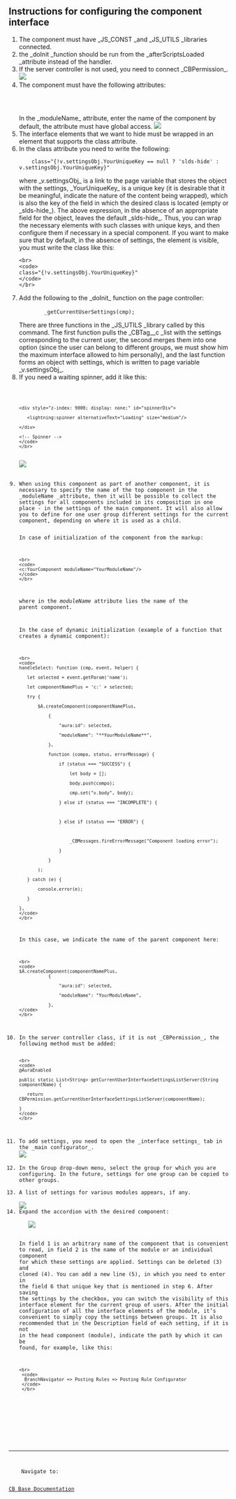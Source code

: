 <html>
<body>

<h2>Instructions for configuring the component interface</h2>
<ol>
    <li>The component must have _JS_CONST _and _JS_UTILS _libraries connected. </li>
<li>the _doInit _function should be run from the _afterScriptsLoaded _attribute instead of the handler.</li>
<li>If the server controller is not used, you need to connect _CBPermission_.
<img src="images/comp_libs_&_attr.png" class="inline"/>
</li>
<li>The component must have the following attributes:
    <br>
    <code>
    <aura:attribute name="settingsObj" type="Object"/>
    <aura:attribute name="moduleName" type="String" access="global" default="yourComponentName"/>
    </code>
    </br>
   In the _moduleName_ attribute, enter the name of the component by default, the attribute must have global access.
   
   <img src="images/comp_moduleName.png" class="inline"/>
   
</li>
<li>The interface elements that we want to hide must be wrapped in an element that supports the class attribute.</li>
<li>In the class attribute you need to write the following:
    <br>
    <code>    
    class="{!v.settingsObj.YourUniqueKey == null ? 'slds-hide' : v.settingsObj.YourUniqueKey}"
    </code>
    </br> 
   where _v.settingsObj_ is a link to the page variable that stores the object with the settings, _YourUniqueKey_ is a unique key (it is desirable that it be meaningful, indicate the nature of the content being wrapped), which is also the key of the field in which the desired class is located (empty or _slds-hide_). The above expression, in the absence of an appropriate field for the object, leaves the default _slds-hide_. Thus, you can wrap the necessary elements with such classes with unique keys, and then configure them if necessary in a special component. If you want to make sure that by default, in the absence of settings, the element is visible, you must write the class like this:
   
    <br>
    <code> 
    class="{!v.settingsObj.YourUniqueKey}"
    </code>
    </br>
</li>
<li>Add the following to the _doInit_ function on the page controller:
    <br>
     <code> 
        _getCurrentUserSettings(cmp);
     </code>
    </br>
   There are three functions in the _JS_UTILS _library called by this command.
   The first function pulls the _CBTag__c _list with the settings corresponding to the current user, the second merges them into one option (since the user can belong to different groups, we must show him the maximum interface allowed to him personally), and the last function forms an object with settings, which is written to page variable _v.settingsObj_.
    
</li>
<li>If you need a waiting spinner, add it like this:
    <br>
    <code> 
    <!-- Spinner -->
    
    <div style="z-index: 9000; display: none;" id="spinnerDiv">
    
       <lightning:spinner alternativeText="Loading" size="medium"/>
    
    </div>
    
    <!-- Spinner -->
    </code>  
    </br>
<img src="images/comp_spinner.png" class="inline"/>
 
</li>
<li>When using this component as part of another component, it is necessary to specify the name of the top component in the _moduleName _attribute, then it will be possible to collect the settings for all components included in its composition in one place - in the settings of the main component. It will also allow you to define for one user group different settings for the current component, depending on where it is used as a child.
    
   In case of initialization of the component from the markup:
   
    <br>
    <code>
    <c:YourComponent moduleName="YourModuleName"/>
    </code>
    </br>
   where in the _moduleName_ attribute lies the name of the parent component.
    
   In the case of dynamic initialization (example of a function that creates a dynamic component):
    
    <br>
    <code>
    handleSelect: function (cmp, event, helper) {
    
       let selected = event.getParam('name');
    
       let componentNamePlus = 'c:' + selected;
    
       try {
    
           $A.createComponent(componentNamePlus,
    
               {
    
                   "aura:id": selected,
    
                   "moduleName": "**YourModuleName**",
    
               },
    
               function (compo, status, errorMessage) {
    
                   if (status === "SUCCESS") {
    
                       let body = [];
    
                       body.push(compo);
    
                       cmp.set("v.body", body);
    
                   } else if (status === "INCOMPLETE") {
    

    
                   } else if (status === "ERROR") {
    

   
                       _CBMessages.fireErrorMessage("Component loading error");
    
                   }
    
               }
    
           );
    
       } catch (e) {
    
           console.error(e);
    
       }
    
    },
    </code>
    </br>
   In this case, we indicate the name of the parent component here:
    
    <br>
    <code>
    $A.createComponent(componentNamePlus,
               {
    
                   "aura:id": selected,
    
                   "moduleName": "YourModuleName",
    
               },
    </code>
    </br>
    
</li>
<li>In the server controller class, if it is not _CBPermission_, the following method must be added:
    
    <br>
    <code>
    @AuraEnabled
    
    public static List<String> getCurrentUserInterfaceSettingsListServer(String componentName) {
    
       return CBPermission.getCurrentUserInterfaceSettingsListServer(componentName);
    
    }
    </code>
    </br>
</li>
<li>To add settings, you need to open the _interface settings_ tab in the _main configurator_.
<img src="images/intarface_settings_accordions.png" class="inline"/>
</li>
<li>In the Group drop-down menu, select the group for which you are configuring. In the future, settings for one group can be copied to other groups.</li>
<li>A list of settings for various modules appears, if any.</li>
<img src="images/interface_settings_opened_accordion.png" class="inline"/>
<li>Expand the accordion with the desired component:
   
   <img src="images/interfase_settings_in_main_configurator.png" class="inline"/>
   
   In field 1 is an arbitrary name of the component that is convenient to read, in field 2 is the name of the module or an individual component for which these settings are applied. Settings can be deleted (3) and cloned (4). You can add a new line (5), in which you need to enter in the field 6 that unique key that is mentioned in step 6. After saving the settings by the checkbox, you can switch the visibility of this interface element for the current group of users. After the initial configuration of all the interface elements of the module, it’s convenient to simply copy the settings between groups.
   It is also recommended that in the Description field of each setting, if it is not in the head component (module), indicate the path by which it can be found, for example, like this:
    
    <br>
     <code>
      BranchNavigator => Posting Rules => Posting Rule Configurator
     </code>
     </br>
  </li>
</ol>


<br/>
<hr/>
<div>
    Navigate to:
    <p><a href="https://cloudbudgetinc.github.io/Docs/CBCore">CB Base Documentation</a></p>
</div>

 
</body>
</html>